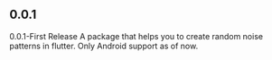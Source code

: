 ## 0.0.1

0.0.1-First Release
A package that helps you to create random noise patterns in flutter.
Only Android support as of now.
